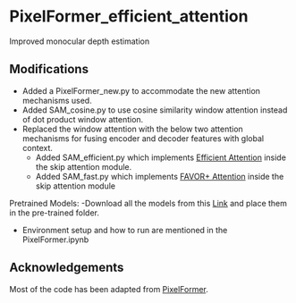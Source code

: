 # PixelFormer_efficient_attention
Improved monocular depth estimation

## Modifications
- Added a PixelFormer_new.py to accommodate the new attention mechanisms used.
- Added SAM_cosine.py to use cosine similarity window attention instead of dot product window attention.
- Replaced the window attention with the below two attention mechanisms for fusing encoder and decoder features with global context.
  - Added SAM_efficient.py which implements [Efficient Attention](https://arxiv.org/abs/1812.01243) inside the skip attention module.
  - Added SAM_fast.py which implements [FAVOR+ Attention](https://arxiv.org/abs/2009.14794) inside the skip attention module

Pretrained Models: 
-Download all the models from this [Link](https://drive.google.com/drive/folders/1fVyQnh1IAaJc3OVptSXZ0MkysYpbAVTo?usp=drive_link) and place them in the pre-trained folder.

- Environment setup and how to run are mentioned in the PixelFormer.ipynb

## Acknowledgements
Most of the code has been adapted from [PixelFormer](https://github.com/ashutosh1807/PixelFormer).
